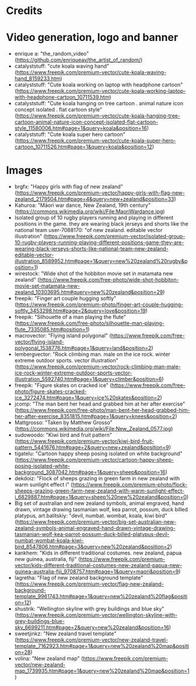 # Credits

# Video generation, logo and banner

- enrique a: "the_random_video" (https://github.com/enriqueav/the_artist_of_random/)
- catalyststuff: "cute koala waving hand" (https://www.freepik.com/premium-vector/cute-koala-waving-hand_8159233.htm)
- catalyststuff: "Cute koala working on laptop with headphone cartoon" (https://www.freepik.com/premium-vector/cute-koala-working-laptop-with-headphone-cartoon_10711539.htm)
- catalyststuff: "Cute koala hanging on tree cartoon . animal nature icon concept isolated . flat cartoon style" (https://www.freepik.com/premium-vector/cute-koala-hanging-tree-cartoon-animal-nature-icon-concept-isolated-flat-cartoon-style_11580006.htm#page=1&query=koala&position=16)
- catalyststuff: "Cute koala super hero cartoon" (https://www.freepik.com/premium-vector/cute-koala-super-hero-cartoon_10711526.htm#page=1&query=koala&position=12)

# Images

- brgfx: "Happy girls with flag of new zealand" (https://www.freepik.com/premium-vector/happy-girls-with-flag-new-zealand_2179504.htm#page=4&query=new+zealand&position=33)
- Kahuroa: "Māori war dance, New Zealand, 19th century" (https://commons.wikimedia.org/wiki/File:MaoriWardance.jpg)
- Isolated group of 10 rugby players running and playing in different positions in the game. they are wearing black jerseys and shorts like the national team user-7088170: "of new zealand. editable vector illustration" (https://www.freepik.com/premium-vector/isolated-group-10-rugby-players-running-playing-different-positions-game-they-are-wearing-black-jerseys-shorts-like-national-team-new-zealand-editable-vector-illustration_8589952.htm#page=1&query=new%20zealand%20rugby&position=1)
- wirestock: "Wide shot of the hobbiton movie set in matamata new zealand" (https://www.freepik.com/free-photo/wide-shot-hobbiton-movie-set-matamata-new-zealand_10303695.htm#query=new%20zealand&position=29)
- freepik: "Finger art couple hugging softly" (https://www.freepik.com/premium-photo/finger-art-couple-hugging-softly_3453298.htm#page=2&query=love&position=19)
- freepik: "Silhouette of a man playing the flute" (https://www.freepik.com/free-photo/silhouette-man-playing-flute_7335085.htm#position=1)
- macrovector: "Flying island polygonal" (https://www.freepik.com/free-vector/flying-island-polygonal_1538776.htm#page=1&query=land&position=2)
- lembergvector: "Rock climbing man. male on the ice rock. winter extreme outdoor sports. vector illustration" (https://www.freepik.com/premium-vector/rock-climbing-man-male-ice-rock-winter-extreme-outdoor-sports-vector-illustration_5592740.htm#page=1&query=climber&position=6)
- freepik: "Figure skates on cracked ice" (https://www.freepik.com/free-photo/figure-skates-cracked-ice_3272474.htm#page=1&query=ice%20skates&position=2)
- jcomp: "The man bent her head and grabbed him at her after exercise" (https://www.freepik.com/free-photo/man-bent-her-head-grabbed-him-her-after-exercise_8351815.htm#page=1&query=knees&position=2)
- Mattgrosso: "Taken by Matthew Grosso" (https://commons.wikimedia.org/wiki/File:New_Zealand_0577.jpg)
- sudowoodo: "Kiwi bird and fruit pattern" (https://www.freepik.com/premium-vector/kiwi-bird-fruit-pattern_5441676.htm#page=2&query=new+zealand&position=9)
- tigatelu: "Cartoon happy sheep posing isolated on white background" (https://www.freepik.com/premium-vector/cartoon-happy-sheep-posing-isolated-white-background_3087042.htm#page=1&query=sheep&position=16)
- dekdoiz: "Flock of sheeps grazing in green farm in new zealand with warm sunlight effect i" (https://www.freepik.com/premium-photo/flock-sheeps-grazing-green-farm-new-zealand-with-warm-sunlight-effect-i_6829887.htm#page=1&query=sheep%20new%20zealand&position=0)
- Big set of australian and new zealand symbols, animal engraved, hand drawn, vintage drawing tasmanian wolf, kea parrot, possum, duck billed platypus, art.balitskiy: "devil, numbat. wombat, koala, kiwi bird" (https://www.freepik.com/premium-vector/big-set-australian-new-zealand-symbols-animal-engraved-hand-drawn-vintage-drawing-tasmanian-wolf-kea-parrot-possum-duck-billed-platypus-devil-numbat-wombat-koala-kiwi-bird_8547806.htm#page=3&query=new%20zealand&position=2)
- kankhem: "Kids in different traditional costumes. new zealand, papua new guinea, australia, fiji" (https://www.freepik.com/premium-vector/kids-different-traditional-costumes-new-zealand-papua-new-guinea-australia-fiji_9708757.htm#page=1&query=maori&position=9)
- lagretha: "Flag of new zealand background template" (https://www.freepik.com/premium-vector/flag-new-zealand-background-template_9961743.htm#page=1&query=new%20zealand%20flag&position=12)
- shustrik: "Wellington skyline with grey buildings and blue sky" (https://www.freepik.com/premium-vector/wellington-skyline-with-grey-buildings-blue-sky_6699211.htm#page=2&query=new%20zealand&position=16)
- sweetjinkz: "New zealand travel template" (https://www.freepik.com/premium-vector/new-zealand-travel-template_7162923.htm#page=1&query=new%20zealand%20map&position=28)
- volina: "New zealand map" (https://www.freepik.com/premium-vector/new-zealand-map_1739935.htm#page=1&query=new%20zealand%20map&position=1)

